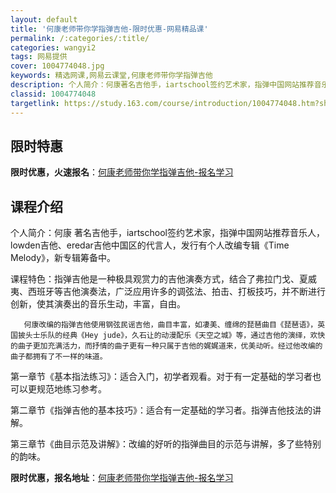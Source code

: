 ```yaml
---
layout: default
title: '何康老师带你学指弹吉他-限时优惠-网易精品课'
permalink: /:categories/:title/
categories: wangyi2
tags: 网易提供
cover: 1004774048.jpg
keywords: 精选网课,网易云课堂,何康老师带你学指弹吉他
description: 个人简介：何康著名吉他手，iartschool签约艺术家，指弹中国网站推荐音乐人，lowden吉他、eredar吉他中国
classid: 1004774048
targetlink: https://study.163.com/course/introduction/1004774048.htm?share=1&shareId=1025206652&utm_campaign=share&utm_medium=iphoneShare&utm_source=&utm_u=1025206652
---
```


## 限时特惠

**限时优惠，火速报名**：[何康老师带你学指弹吉他-报名学习](https://study.163.com/course/introduction/1004774048.htm?share=1&shareId=1025206652&utm_campaign=share&utm_medium=iphoneShare&utm_source=&utm_u=1025206652)

## 课程介绍

个人简介：何康 著名吉他手，iartschool签约艺术家，指弹中国网站推荐音乐人，lowden吉他、eredar吉他中国区的代言人，发行有个人改编专辑《Time Melody》，新专辑筹备中。

 

课程特色：指弹吉他是一种极具观赏力的吉他演奏方式，结合了弗拉门戈、夏威夷、西班牙等吉他演奏法，广泛应用许多的调弦法、拍击、打板技巧，并不断进行创新，使其演奏出的音乐生动，丰富，自由。 

       何康改编的指弹吉他使用钢弦民谣吉他，曲目丰富，如凄美、缠绵的琵琶曲目《琵琶语》，英国披头士乐队的经典《Hey jude》，久石让的动漫配乐《天空之城》等，通过吉他的演绎，欢快的曲子更加充满活力，而抒情的曲子更有一种只属于吉他的娓娓道来，优美动听。经过他改编的曲子都拥有了不一样的味道。



第一章节《基本指法练习》：适合入门，初学者观看。对于有一定基础的学习者也可以更规范地练习参考。



第二章节《指弹吉他的基本技巧》：适合有一定基础的学习者。指弹吉他技法的讲解。



第三章节《曲目示范及讲解》：改编的好听的指弹曲目的示范与讲解，多了些特别的韵味。

**限时优惠，报名地址**：[何康老师带你学指弹吉他-报名学习](https://study.163.com/course/introduction/1004774048.htm?share=1&shareId=1025206652&utm_campaign=share&utm_medium=iphoneShare&utm_source=&utm_u=1025206652)

